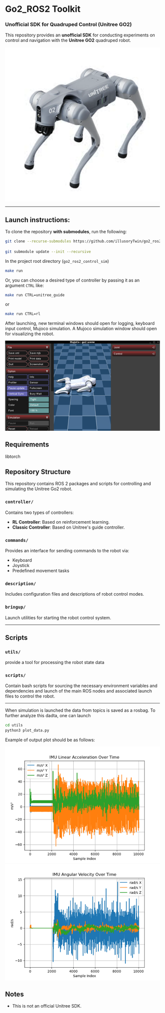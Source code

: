 # Go2_ROS2 Toolkit 
### Unofficial SDK for Quadruped Control (Unitree GO2)

This repository provides an **unofficial SDK** for conducting experiments on control and navigation with the **Unitree GO2** quadruped robot.

![Unitree Go2 Robot](assets/go2.png)

---
## Launch instructions:

To clone the repository **with submodules**, run the following:

```bash
git clone --recurse-submodules https://github.com/illusoryTwin/go2_ros2_control_sim 

git submodule update --init --recursive
```

In the project root directory (`go2_ros2_control_sim`)

```bash
make run
```

Or, you can choose a desired type of controller by passing it as an argument `CTRL` like:

```bash
make run CTRL=unitree_guide
``` 

or 

```bash
make run CTRL=rl
``` 

After launching, new terminal windows should open for logging, keyboard input control, Mujoco simulation.
A Mujoco simulation window should open for visualizing the robot.

![Go2 spawning in MuJoCo](assets/go2_mujoco_spawn.png)

## Requirements

libtorch 


## Repository Structure

This repository contains ROS 2 packages and scripts for controlling and simulating the Unitree Go2 robot.

### `controller/`
Contains two types of controllers:
- **RL Controller**: Based on reinforcement learning.
- **Classic Controller**: Based on Unitree's guide controller.

### `commands/`
Provides an interface for sending commands to the robot via:
- Keyboard
- Joystick
- Predefined movement tasks

### `description/`
Includes configuration files and descriptions of robot control modes.

### `bringup/`
Launch utilities for starting the robot control system.

---

## Scripts

### `utils/`

provide a tool for processing the robot state data 

### `scripts/`
Contain bash scripts for sourcing the necessary environment variables and dependencies and launch of the main ROS nodes and associated launch files to control the robot.  

---

When simulation is launched the data from topics is saved as a rosbag. To further analyze this dadta, one can  launch 

```bash
cd utils
python3 plot_data.py
```

Example of output plot should be as follows:

![IMU and acceleration](assets/IMU_acc_vs_time.png)
![IMU and angular velocity](assets/IMU_ang_vel_vs_time.png)


## Notes

- This is not an official Unitree SDK.
